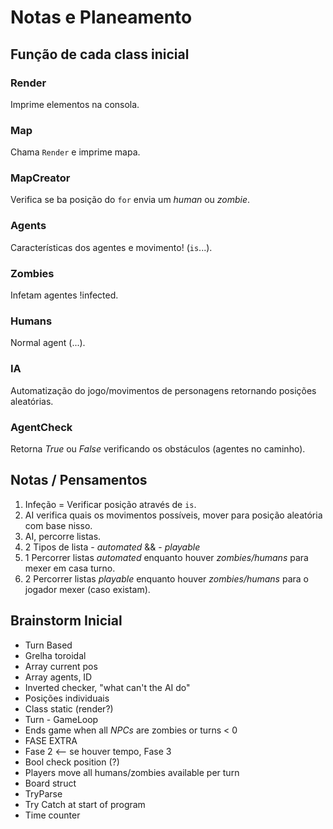 # Notas e Planeamento

## Função de cada class inicial

### Render

Imprime elementos na consola.

### Map

Chama `Render` e imprime mapa.

### MapCreator

Verifica se ba posição do `for` envia um _human_ ou _zombie_.

### Agents

Características dos agentes e movimento! (`is`...).

### Zombies

Infetam agentes !infected.

### Humans

Normal agent (...).

### IA

Automatização do jogo/movimentos de personagens retornando posições aleatórias.

### AgentCheck

Retorna _True_ ou _False_ verificando os obstáculos (agentes no caminho).

## Notas / Pensamentos

1. Infeção = Verificar posição através de `is`.
2. AI verifica quais os movimentos possíveis, mover para posição aleatória com base nisso.
3. AI, percorre listas.
4. 2 Tipos de lista - _automated_ && - _playable_
5. 1 Percorrer listas _automated_ enquanto houver _zombies/humans_ para mexer em casa turno.
6. 2 Percorrer listas _playable_ enquanto houver _zombies/humans_ para o jogador mexer (caso existam).

## Brainstorm Inicial

- Turn Based
- Grelha toroidal
- Array current pos
- Array agents, ID
- Inverted checker, "what can't the AI do"
- Posições individuais
- Class static (render?)
- Turn - GameLoop
- Ends game when all _NPCs_ are zombies or turns < 0
- FASE EXTRA
- Fase 2 <-- se houver tempo, Fase 3
- Bool check position (?)
- Players move all humans/zombies available per turn
- Board struct
- TryParse
- Try Catch at start of program
- Time counter